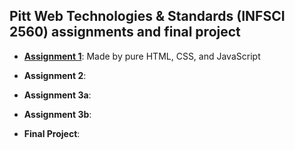 ## Pitt Web Technologies & Standards (INFSCI 2560) assignments and final project

- [**Assignment 1**](https://github.com/elleech/web_pitt/tree/master/infsci2560_a1-asgmt1lottery): Made by pure HTML, CSS, and JavaScript

- **Assignment 2**:

- **Assignment 3a**:

- **Assignment 3b**:

- **Final Project**:
